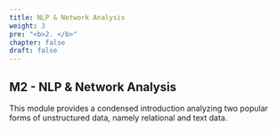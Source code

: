 ```yaml
---
title: NLP & Network Analysis 
weight: 3
pre: "<b>2. </b>"
chapter: false
draft: false
---
```


## M2 - NLP & Network Analysis

This module provides a condensed introduction analyzing two popular forms of unstructured data, namely relational and text data.



